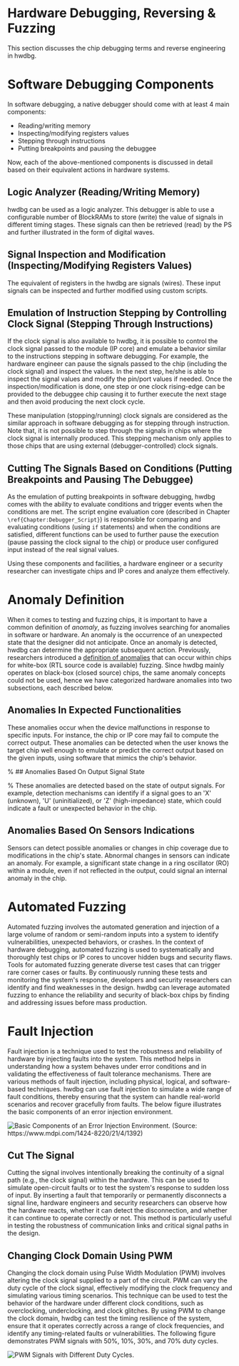 # Hardware Debugging, Reversing & Fuzzing
This section discusses the chip debugging terms and reverse engineering in hwdbg.

# Software Debugging Components

In software debugging, a native debugger should come with at least 4 main components:


- Reading/writing memory
- Inspecting/modifying registers values 
- Stepping through instructions
- Putting breakpoints and pausing the debuggee

Now, each of the above-mentioned components is discussed in detail based on their equivalent actions in hardware systems.

## Logic Analyzer (Reading/Writing Memory)

hwdbg can be used as a logic analyzer. This debugger is able to use a configurable number of BlockRAMs to store (write) the value of signals in different timing stages. These signals can then be retrieved (read) by the PS and further illustrated in the form of digital waves.

## Signal Inspection and Modification (Inspecting/Modifying Registers Values)

The equivalent of registers in the hwdbg are signals (wires). These input signals can be inspected and further modified using custom scripts.

## Emulation of Instruction Stepping by Controlling Clock Signal (Stepping Through Instructions)

If the clock signal is also available to hwdbg, it is possible to control the clock signal passed to the module (IP core) and emulate a behavior similar to the instructions stepping in software debugging. For example, the hardware engineer can pause the signals passed to the chip (including the clock signal) and inspect the values. In the next step, he/she is able to inspect the signal values and modify the pin/port values if needed. Once the inspection/modification is done, one step or one clock rising-edge can be provided to the debuggee chip causing it to further execute the next stage and then avoid producing the next clock cycle. 

These manipulation (stopping/running) clock signals are considered as the similar approach in software debugging as for stepping through instruction. Note that, it is not possible to step through the signals in chips where the clock signal is internally produced. This stepping mechanism only applies to those chips that are using external (debugger-controlled) clock signals.

## Cutting The Signals Based on Conditions (Putting Breakpoints and Pausing The Debuggee)

As the emulation of putting breakpoints in software debugging, hwdbg comes with the ability to evaluate conditions and trigger events when the conditions are met. The script engine evaluation core (described in Chapter `\ref{Chapter:Debugger_Script}`) is responsible for comparing and evaluating conditions (using `if` statements) and when the conditions are satisfied, different functions can be used to further pause the execution (pause passing the clock signal to the chip) or produce user configured input instead of the real signal values.

Using these components and facilities, a hardware engineer or a security researcher can investigate chips and IP cores and analyze them effectively.

# Anomaly Definition

When it comes to testing and fuzzing chips, it is important to have a common definition of *anomaly*, as fuzzing involves searching for anomalies in software or hardware. An anomaly is the occurrence of an unexpected state that the designer did not anticipate. Once an anomaly is detected, hwdbg can determine the appropriate subsequent action. Previously, researchers introduced a [definition of anomalies](https://www.usenix.org/conference/usenixsecurity22/presentation/trippel) that can occur within chips for white-box (RTL source code is available) fuzzing. Since hwdbg mainly operates on black-box (closed source) chips, the same anomaly concepts could not be used, hence we have categorized hardware anomalies into two subsections, each described below.

## Anomalies In Expected Functionalities

These anomalies occur when the device malfunctions in response to specific inputs. For instance, the chip or IP core may fail to compute the correct output. These anomalies can be detected when the user knows the target chip well enough to emulate or predict the correct output based on the given inputs, using software that mimics the chip's behavior.

% ## Anomalies Based On Output Signal State

% These anomalies are detected based on the state of output signals. For example, detection mechanisms can identify if a signal goes to an 'X' (unknown), 'U' (uninitialized), or 'Z' (high-impedance) state, which could indicate a fault or unexpected behavior in the chip.

## Anomalies Based On Sensors Indications

Sensors can detect possible anomalies or changes in chip coverage due to modifications in the chip's state. Abnormal changes in sensors can indicate an anomaly. For example, a significant state change in a ring oscillator (RO) within a module, even if not reflected in the output, could signal an internal anomaly in the chip.

# Automated Fuzzing

Automated fuzzing involves the automated generation and injection of a large volume of random or semi-random inputs into a system to identify vulnerabilities, unexpected behaviors, or crashes. In the context of hardware debugging, automated fuzzing is used to systematically and thoroughly test chips or IP cores to uncover hidden bugs and security flaws. Tools for automated fuzzing generate diverse test cases that can trigger rare corner cases or faults. By continuously running these tests and monitoring the system's response, developers and security researchers can identify and find weaknesses in the design. hwdbg can leverage automated fuzzing to enhance the reliability and security of black-box chips by finding and addressing issues before mass production.

# Fault Injection

Fault injection is a technique used to test the robustness and reliability of hardware by injecting faults into the system. This method helps in understanding how a system behaves under error conditions and in validating the effectiveness of fault tolerance mechanisms. There are various methods of fault injection, including physical, logical, and software-based techniques. hwdbg can use fault injection to simulate a wide range of fault conditions, thereby ensuring that the system can handle real-world scenarios and recover gracefully from faults. The below figure illustrates the basic components of an error injection environment.

![Basic Components of an Error Injection Environment. (Source: https://www.mdpi.com/1424-8220/21/4/1392)](/img/figures/basic-fault-injection.jpg)

## Cut The Signal

Cutting the signal involves intentionally breaking the continuity of a signal path (e.g., the clock signal) within the hardware. This can be used to simulate open-circuit faults or to test the system's response to sudden loss of input. By inserting a fault that temporarily or permanently disconnects a signal line, hardware engineers and security researchers can observe how the hardware reacts, whether it can detect the disconnection, and whether it can continue to operate correctly or not. This method is particularly useful in testing the robustness of communication links and critical signal paths in the design.

## Changing Clock Domain Using PWM

Changing the clock domain using Pulse Width Modulation (PWM) involves altering the clock signal supplied to a part of the circuit. PWM can vary the duty cycle of the clock signal, effectively modifying the clock frequency and simulating various timing scenarios. This technique can be used to test the behavior of the hardware under different clock conditions, such as overclocking, underclocking, and clock glitches. By using PWM to change the clock domain, hwdbg can test the timing resilience of the system, ensure that it operates correctly across a range of clock frequencies, and identify any timing-related faults or vulnerabilities. The following figure demonstrates PWM signals with 50\%, 10\%, 30\%, and 70\% duty cycles.

![PWM Signals with Different Duty Cycles.](/img/figures/pwm.jpg)